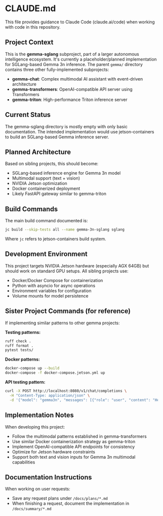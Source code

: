 # CLAUDE.md

This file provides guidance to Claude Code (claude.ai/code) when working with code in this repository.

## Project Context

This is the **gemma-sglang** subproject, part of a larger autonomous intelligence ecosystem. It's currently a placeholder/planned implementation for SGLang-based Gemma 3n inference. The parent `gemma/` directory contains three other fully-implemented subprojects:

- **gemma-chat**: Complex multimodal AI assistant with event-driven architecture
- **gemma-transformers**: OpenAI-compatible API server using Transformers
- **gemma-triton**: High-performance Triton inference server

## Current Status

The gemma-sglang directory is mostly empty with only basic documentation. The intended implementation would use jetson-containers to build an SGLang-based Gemma inference server.

## Planned Architecture

Based on sibling projects, this should become:
- SGLang-based inference engine for Gemma 3n model
- Multimodal support (text + vision)
- NVIDIA Jetson optimization
- Docker containerized deployment
- Likely FastAPI gateway similar to gemma-triton

## Build Commands

The main build command documented is:
```bash
jc build --skip-tests all --name gemma-3n-sglang sglang
```

Where `jc` refers to jetson-containers build system.

## Development Environment

This project targets NVIDIA Jetson hardware (especially AGX 64GB) but should work on standard GPU setups. All sibling projects use:
- Docker/Docker Compose for containerization
- Python with asyncio for async operations
- Environment variables for configuration
- Volume mounts for model persistence

## Sister Project Commands (for reference)

If implementing similar patterns to other gemma projects:

**Testing patterns:**
```bash
ruff check .
ruff format .
pytest tests/
```

**Docker patterns:**
```bash
docker-compose up --build
docker-compose -f docker-compose.jetson.yml up
```

**API testing pattern:**
```bash
curl -X POST http://localhost:8080/v1/chat/completions \
  -H "Content-Type: application/json" \
  -d '{"model": "gemma3n", "messages": [{"role": "user", "content": "Hello"}]}'
```

## Implementation Notes

When developing this project:
- Follow the multimodal patterns established in gemma-transformers
- Use similar Docker containerization strategy as gemma-triton
- Implement OpenAI-compatible API endpoints for consistency
- Optimize for Jetson hardware constraints
- Support both text and vision inputs for Gemma 3n multimodal capabilities

## Documentation Instructions

When working on user requests:
- Save any request plans under `/docs/plans/*.md`
- When finishing a request, document the implementation in `/docs/summary/*.md`
